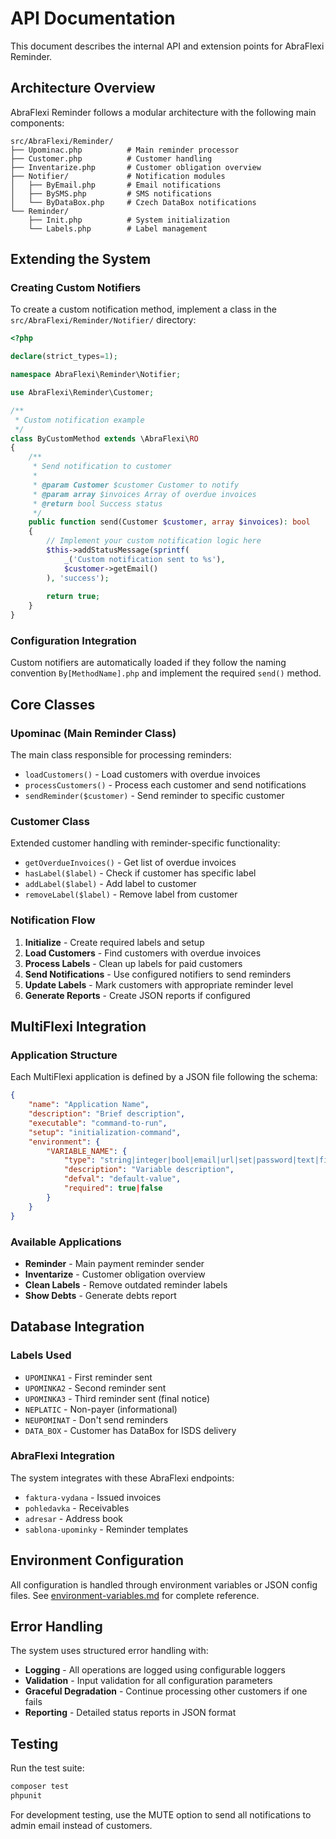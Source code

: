 # API Documentation

This document describes the internal API and extension points for AbraFlexi Reminder.

## Architecture Overview

AbraFlexi Reminder follows a modular architecture with the following main components:

```
src/AbraFlexi/Reminder/
├── Upominac.php          # Main reminder processor
├── Customer.php          # Customer handling
├── Inventarize.php       # Customer obligation overview
├── Notifier/             # Notification modules
│   ├── ByEmail.php       # Email notifications
│   ├── BySMS.php         # SMS notifications
│   └── ByDataBox.php     # Czech DataBox notifications
└── Reminder/
    ├── Init.php          # System initialization
    └── Labels.php        # Label management
```

## Extending the System

### Creating Custom Notifiers

To create a custom notification method, implement a class in the `src/AbraFlexi/Reminder/Notifier/` directory:

```php
<?php

declare(strict_types=1);

namespace AbraFlexi\Reminder\Notifier;

use AbraFlexi\Reminder\Customer;

/**
 * Custom notification example
 */
class ByCustomMethod extends \AbraFlexi\RO
{
    /**
     * Send notification to customer
     *
     * @param Customer $customer Customer to notify
     * @param array $invoices Array of overdue invoices
     * @return bool Success status
     */
    public function send(Customer $customer, array $invoices): bool
    {
        // Implement your custom notification logic here
        $this->addStatusMessage(sprintf(
            _('Custom notification sent to %s'),
            $customer->getEmail()
        ), 'success');
        
        return true;
    }
}
```

### Configuration Integration

Custom notifiers are automatically loaded if they follow the naming convention `By[MethodName].php` and implement the required `send()` method.

## Core Classes

### Upominac (Main Reminder Class)

The main class responsible for processing reminders:

- `loadCustomers()` - Load customers with overdue invoices
- `processCustomers()` - Process each customer and send notifications
- `sendReminder($customer)` - Send reminder to specific customer

### Customer Class

Extended customer handling with reminder-specific functionality:

- `getOverdueInvoices()` - Get list of overdue invoices
- `hasLabel($label)` - Check if customer has specific label
- `addLabel($label)` - Add label to customer
- `removeLabel($label)` - Remove label from customer

### Notification Flow

1. **Initialize** - Create required labels and setup
2. **Load Customers** - Find customers with overdue invoices
3. **Process Labels** - Clean up labels for paid customers
4. **Send Notifications** - Use configured notifiers to send reminders
5. **Update Labels** - Mark customers with appropriate reminder level
6. **Generate Reports** - Create JSON reports if configured

## MultiFlexi Integration

### Application Structure

Each MultiFlexi application is defined by a JSON file following the schema:

```json
{
    "name": "Application Name",
    "description": "Brief description",
    "executable": "command-to-run",
    "setup": "initialization-command", 
    "environment": {
        "VARIABLE_NAME": {
            "type": "string|integer|bool|email|url|set|password|text|file-path|float",
            "description": "Variable description",
            "defval": "default-value",
            "required": true|false
        }
    }
}
```

### Available Applications

- **Reminder** - Main payment reminder sender
- **Inventarize** - Customer obligation overview
- **Clean Labels** - Remove outdated reminder labels  
- **Show Debts** - Generate debts report

## Database Integration

### Labels Used

- `UPOMINKA1` - First reminder sent
- `UPOMINKA2` - Second reminder sent  
- `UPOMINKA3` - Third reminder sent (final notice)
- `NEPLATIC` - Non-payer (informational)
- `NEUPOMINAT` - Don't send reminders
- `DATA_BOX` - Customer has DataBox for ISDS delivery

### AbraFlexi Integration

The system integrates with these AbraFlexi endpoints:

- `faktura-vydana` - Issued invoices
- `pohledavka` - Receivables
- `adresar` - Address book
- `sablona-upominky` - Reminder templates

## Environment Configuration

All configuration is handled through environment variables or JSON config files. See [environment-variables.md](environment-variables.md) for complete reference.

## Error Handling

The system uses structured error handling with:

- **Logging** - All operations are logged using configurable loggers
- **Validation** - Input validation for all configuration parameters
- **Graceful Degradation** - Continue processing other customers if one fails
- **Reporting** - Detailed status reports in JSON format

## Testing

Run the test suite:

```bash
composer test
phpunit
```

For development testing, use the MUTE option to send all notifications to admin email instead of customers.